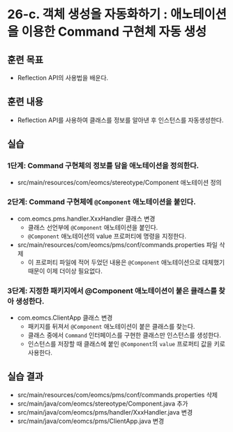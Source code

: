 # 26-c. 객체 생성을 자동화하기 : 애노테이션을 이용한 Command 구현체 자동 생성


## 훈련 목표
- Reflection API의 사용법을 배운다.

## 훈련 내용
- Reflection API를 사용하여 클래스를 정보를 알아낸 후 인스턴스를 자동생성한다.

## 실습

### 1단계: Command 구현체의 정보를 담을 애노테이션을 정의한다.

- src/main/resources/com/eomcs/stereotype/Component 애노테이션 정의 

### 2단계: Command 구현체에 `@Component` 애노테이션을 붙인다.

- com.eomcs.pms.handler.XxxHandler 클래스 변경
  - 클래스 선언부에 `@Component` 애노테이션을 붙인다.
  - `@Component` 애노테이션의 value 프로퍼티에 명령을 지정한다.
- src/main/resources/com/eomcs/pms/conf/commands.properties 파일 삭제
  - 이 프로퍼티 파일에 적어 두었던 내용은 `@Component` 애노테이션으로 대체했기 때문이 이제 더이상 필요없다.

### 3단계: 지정한 패키지에서 @Component 애노테이션이 붙은 클래스를 찾아 생성한다.

- com.eomcs.ClientApp 클래스 변경
  - 패키지를 뒤져서 `@Component` 애노테이션이 붙은 클래스를 찾는다.
  - 클래스 중에서 `Command` 인터페이스를 구현한 클래스만 인스턴스를 생성한다.
  - 인스턴스를 저장할 때 클래스에 붙인 `@Component`의 `value` 프로퍼티 값을 키로 사용한다.

## 실습 결과
- src/main/resources/com/eomcs/pms/conf/commands.properties 삭제
- src/main/java/com/eomcs/stereotype/Component.java 추가
- src/main/java/com/eomcs/pms/handler/XxxHandler.java 변경
- src/main/java/com/eomcs/pms/ClientApp.java 변경

